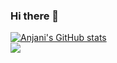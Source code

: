 ### Hi there 👋
[![Anjani's GitHub stats](https://github-readme-stats.vercel.app/api?username=anjanikshree12&hide=stars,issues&count_private=true)](https://github.com/anuraghazra/github-readme-stats)         
![](https://komarev.com/ghpvc/?username=anjanikshree12&style=for-the-badge)
<!--
**anjanikshree12/anjanikshree12** is a ✨ _special_ ✨ repository because its `README.md` (this file) appears on your GitHub profile.

Here are some ideas to get you started:

- 🔭 I’m currently working on ...
- 🌱 I’m currently learning ...
- 👯 I’m looking to collaborate on ...
- 🤔 I’m looking for help with ...
- 💬 Ask me about ...
- 📫 How to reach me: ...
- 😄 Pronouns: ...
- ⚡ Fun fact: ...
-->
